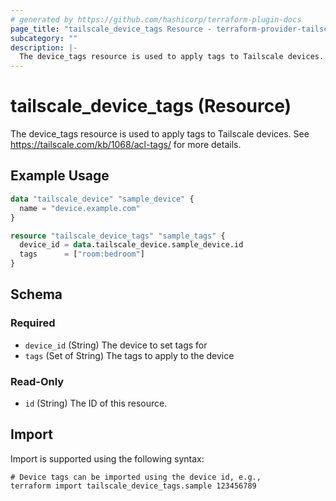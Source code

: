 ```yaml
---
# generated by https://github.com/hashicorp/terraform-plugin-docs
page_title: "tailscale_device_tags Resource - terraform-provider-tailscale"
subcategory: ""
description: |-
  The device_tags resource is used to apply tags to Tailscale devices. See https://tailscale.com/kb/1068/acl-tags/ for more details.
---
```


# tailscale_device_tags (Resource)

The device_tags resource is used to apply tags to Tailscale devices. See https://tailscale.com/kb/1068/acl-tags/ for more details.

## Example Usage

```terraform
data "tailscale_device" "sample_device" {
  name = "device.example.com"
}

resource "tailscale_device_tags" "sample_tags" {
  device_id = data.tailscale_device.sample_device.id
  tags      = ["room:bedroom"]
}
```

<!-- schema generated by tfplugindocs -->
## Schema

### Required

- `device_id` (String) The device to set tags for
- `tags` (Set of String) The tags to apply to the device

### Read-Only

- `id` (String) The ID of this resource.

## Import

Import is supported using the following syntax:

```shell
# Device tags can be imported using the device id, e.g.,
terraform import tailscale_device_tags.sample 123456789
```
